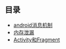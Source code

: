 ## 目录

- [android消息机制](https://github.com/wangjiapu/Conclusion/blob/master/Android/android%E6%B6%88%E6%81%AF%E6%9C%BA%E5%88%B6.md)
- [内存泄漏](https://github.com/wangjiapu/Conclusion/blob/master/Android/内存泄露总结.md)
- [Activity和Fragment](https://github.com/wangjiapu/Conclusion/blob/master/Android/内存泄露总结.md)